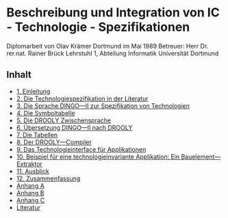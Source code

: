 # Beschreibung und Integration von IC - Technologie - Spezifikationen

Diplomarbeit von Olav Krämer
Dortmund im Mai 1989
Betreuer: Herr Dr. rer.nat. Rainer Brück
Lehrstuhl 1, Abteilung Informatik
Universität Dortmund

## Inhalt

* [1. Einleitung](kapitel_01.md)
* [2. Die Technologiespezifikation in der Literatur](kapitel_02.md)
* [3. Die Sprache DINGO—II zur Spezifikation von Technologien](kapitel_03.md)
* [4. Die Symboltabelle](kapitel_04.md)
* [5. Die DROOLY Zwischensprache](kapitel_05.md)
* [6. Übersetzung DINGO—II nach DROOLY](kapitel_06.md)
* [7. Die Tabellen](kapitel_07.md)
* [8. Der DROOLY—Compiler](kapitel_08.md)
* [9. Das Technologieinterface für Applikationen](kapitel_09.md)
* [10. Beispiel für eine technologieinvariante Applikation: Ein Bauelement—Extraktor](kapitel_10.md)
* [11. Ausblick](kapitel_11.md)
* [12. Zusammenfassung](kapitel_12.md)
* [Anhang A](anhang_a.md)
* [Anhang B](anhang_b.md)
* [Anhang C](anhang_c.md)
* [Literatur](literatur.md)

